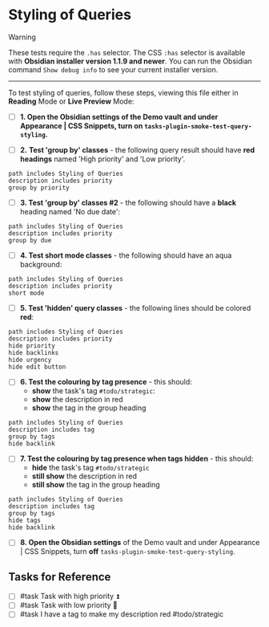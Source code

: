# Styling of Queries

> [!Warning]
> These tests require the `.has` selector.
> The CSS `:has` selector is available with **Obsidian installer version 1.1.9 and newer**. You can run the Obsidian command `Show debug info` to see your current installer version.

---

To test styling of queries, follow these steps, viewing this file either in **Reading** Mode or **Live Preview** Mode:

- [ ] **1. Open the Obsidian settings of the Demo vault and under Appearance | CSS Snippets, turn on `tasks-plugin-smoke-test-query-styling`.**

- [ ] **2.** **Test 'group by' classes** - the following query result should have **red headings** named 'High priority' and 'Low priority'.

```tasks
path includes Styling of Queries
description includes priority
group by priority
```

- [ ] **3. Test 'group by' classes #2** - the following should have a **black** heading named 'No due date':

```tasks
path includes Styling of Queries
description includes priority
group by due
```

- [ ] **4. Test short mode classes** - the following should have an aqua background:

```tasks
path includes Styling of Queries
description includes priority
short mode
```

- [ ] **5. Test 'hidden' query classes** - the following lines should be colored **red**:

```tasks
path includes Styling of Queries
description includes priority
hide priority
hide backlinks
hide urgency
hide edit button
```

- [ ] **6. Test the colouring by tag presence** - this should:
  - **show** the task's tag `#todo/strategic`:
  - **show** the description in red
  - **show** the tag in the group heading

```tasks
path includes Styling of Queries
description includes tag
group by tags
hide backlink
```

- [ ] **7. Test the colouring by tag presence when tags hidden** - this should:
  - **hide** the task's tag `#todo/strategic`
  - **still show** the description in red
  - **still show** the tag in the group heading

```tasks
path includes Styling of Queries
description includes tag
group by tags
hide tags
hide backlink
```

- [ ] **8. Open the Obsidian settings** of the Demo vault and under Appearance | CSS Snippets, turn **off** `tasks-plugin-smoke-test-query-styling`.

## Tasks for Reference

- [ ] #task Task with high priority ⏫
- [ ] #task Task with low priority 🔽
- [ ] #task I have a tag to make my description red #todo/strategic
